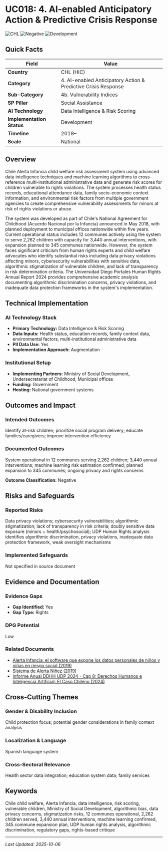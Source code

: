 # UC018: 4. AI-enabled Anticipatory Action & Predictive Crisis Response

![CHL](https://img.shields.io/badge/CHL-green) ![Negative](https://img.shields.io/badge/Negative-red) ![Development](https://img.shields.io/badge/Development-orange)

## Quick Facts

| Field | Value |
|-------|-------|
| **Country** | CHL (HIC) |
| **Category** | 4. AI-enabled Anticipatory Action & Predictive Crisis Response |
| **Sub-Category** | 4b. Vulnerability Indices |
| **SP Pillar** | Social Assistance |
| **AI Technology** | Data Intelligence & Risk Scoring |
| **Implementation Status** | Development |
| **Timeline** | 2018– |
| **Scale** | National |

## Overview

Chile Alerta Infancia child welfare risk assessment system using advanced data intelligence techniques and machine learning algorithms to cross-reference multi-institutional administrative data and generate risk scores for children vulnerable to rights violations. The system processes health status records, educational attendance data, family socio-economic context information, and environmental risk factors from multiple government agencies to create comprehensive vulnerability assessments for minors at risk of rights violations or abuse.

The system was developed as part of Chile's National Agreement for Childhood (Acuerdo Nacional por la Infancia) announced in May 2018, with planned deployment to municipal offices nationwide within five years. Current operational status includes 12 communes actively using the system to serve 2,262 children with capacity for 3,440 annual interventions, with expansion planned to 345 communes nationwide. However, the system faces significant criticism from human rights experts and child welfare advocates who identify substantial risks including data privacy violations affecting minors, cybersecurity vulnerabilities with sensitive data, algorithmic stigmatization of vulnerable children, and lack of transparency in risk determination criteria. The Universidad Diego Portales Human Rights Annual Report 2024 provides comprehensive academic analysis documenting algorithmic discrimination concerns, privacy violations, and inadequate data protection frameworks in the system's implementation.

## Technical Implementation

### AI Technology Stack
- **Primary Technology:** Data Intelligence & Risk Scoring
- **Data Inputs:** Health status, education records, family context data, environmental factors, multi-institutional administrative data
- **PII Data Use:** Yes
- **Implementation Approach:** Augmentation

### Institutional Setup
- **Implementing Partners:** Ministry of Social Development, Undersecretariat of Childhood, Municipal offices
- **Funding:** Government
- **Hosting:** National government systems

## Outcomes and Impact

### Intended Outcomes
Identify at-risk children; prioritize social program delivery; educate families/caregivers; improve intervention efficiency

### Documented Outcomes
System operational in 12 communes serving 2,262 children; 3,440 annual interventions; machine learning risk estimation confirmed; planned expansion to 345 communes; ongoing privacy and rights concerns

**Outcome Classification:** Negative

## Risks and Safeguards

### Reported Risks
Data privacy violations; cybersecurity vulnerabilities; algorithmic stigmatization; lack of transparency in risk criteria; doubly sensitive data exposure (minors + health/psychosocial); UDP Human Rights analysis identifies algorithmic discrimination, privacy violations, inadequate data protection framework, weak oversight mechanisms

### Implemented Safeguards
Not specified in source document

## Evidence and Documentation

### Evidence Gaps
- **Gap Identified:** Yes
- **Gap Type:** Rights

### DPG Potential
Low


### Related Documents

- [Alerta Infancia: el software que expone los datos personales de niños y niñas en riesgo social (2019)](../../documents/media-news/D014.md)
- [Sistema de Alerta Niñez (2019)](../../documents/government-documents/D015.md)
- [Informe Anual DDHH UDP 2024 - Cap 8: Derechos Humanos e Inteligencia Artificial: El Caso Chileno (2024)](../../documents/peer-reviewed-research/D016.md)

## Cross-Cutting Themes

### Gender & Disability Inclusion
Child protection focus; potential gender considerations in family context analysis

### Localization & Language
Spanish language system

### Cross-Sectoral Relevance
Health sector data integration; education system data; family services


## Keywords
Chile child welfare, Alerta Infancia, data intelligence, risk scoring, vulnerable children, Ministry of Social Development, algorithmic bias, data privacy concerns, stigmatization risks, 12 communes operational, 2,262 children served, 3,440 annual interventions, machine learning confirmed, 345 commune expansion plan, UDP human rights analysis, algorithmic discrimination, regulatory gaps, rights-based critique

---
*Last Updated: 2025-10-06*
